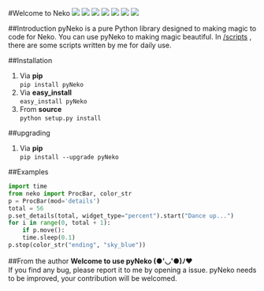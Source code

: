#Welcome to Neko
![](https://travis-ci.org/sudaning/PytLab-Neko.svg?branch=master)
![](https://img.shields.io/pypi/v/pyNeko.svg)
![](https://img.shields.io/badge/python-3.5-green.svg)
![](https://img.shields.io/badge/python-2.7-green.svg)
![](https://img.shields.io/badge/docs-stable-brightgreen.svg?style=flat)
![](https://img.shields.io/github/stars/sudaning/PytLab-Neko.svg)
![](https://img.shields.io/github/forks/sudaning/PytLab-Neko.svg)

##Introduction
pyNeko is a pure Python library designed to making magic to code for Neko.
You can use pyNeko to making magic beautiful.
In [/scripts](https://github.com/sudaning/PytLab-Neko/tree/master/scripts) , there are some scripts written by me for daily use.

##Installation
1. Via **pip**  
```pip install pyNeko```  
2. Via **easy_install**  
```easy_install pyNeko```
3. From **source**  
```python setup.py install```

##upgrading
1. Via **pip**  
```pip install --upgrade pyNeko```

##Examples

```python
import time  
from neko import ProcBar, color_str  
p = ProcBar(mod='details')  
total = 56  
p.set_details(total, widget_type="percent").start("Dance up...")  
for i in range(0, total + 1):  
    if p.move():  
    time.sleep(0.1)  
p.stop(color_str("ending", "sky_blue"))
```

##From the author
**Welcome to use pyNeko (●'◡'●)ﾉ♥**  
If you find any bug, please report it to me by opening a issue.
pyNeko needs to be improved, your contribution will be welcomed.

